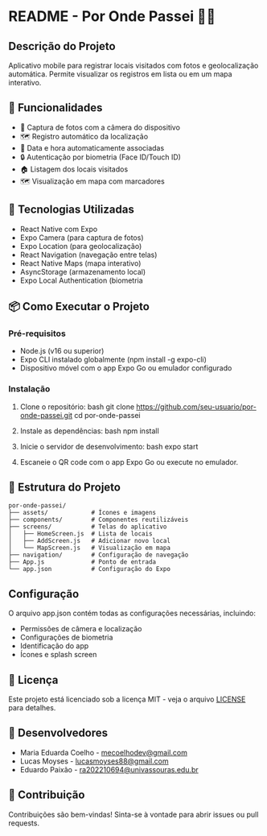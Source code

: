 # README - Por Onde Passei 📍📱

## Descrição do Projeto
Aplicativo mobile para registrar locais visitados com fotos e geolocalização automática. Permite visualizar os registros em lista ou em um mapa interativo.

## 📌 Funcionalidades

- 📸 Captura de fotos com a câmera do dispositivo
- 🗺️ Registro automático da localização
- 📅 Data e hora automaticamente associadas
- 🔒 Autenticação por biometria (Face ID/Touch ID)
- 🏠 Listagem dos locais visitados
- 🗺️ Visualização em mapa com marcadores

## 🚀 Tecnologias Utilizadas

- React Native com Expo
- Expo Camera (para captura de fotos)
- Expo Location (para geolocalização)
- React Navigation (navegação entre telas)
- React Native Maps (mapa interativo)
- AsyncStorage (armazenamento local)
- Expo Local Authentication (biometria

## 📦 Como Executar o Projeto

### Pré-requisitos
- Node.js (v16 ou superior)
- Expo CLI instalado globalmente (npm install -g expo-cli)
- Dispositivo móvel com o app Expo Go ou emulador configurado

### Instalação
1. Clone o repositório:
   bash
   git clone https://github.com/seu-usuario/por-onde-passei.git
   cd por-onde-passei
   

2. Instale as dependências:
   bash
   npm install
   

3. Inicie o servidor de desenvolvimento:
   bash
   expo start
   

4. Escaneie o QR code com o app Expo Go ou execute no emulador.

## 📂 Estrutura do Projeto

```
por-onde-passei/
├── assets/            # Ícones e imagens
├── components/        # Componentes reutilizáveis
├── screens/           # Telas do aplicativo
│   ├── HomeScreen.js  # Lista de locais
│   ├── AddScreen.js   # Adicionar novo local
│   └── MapScreen.js   # Visualização em mapa
├── navigation/        # Configuração de navegação
├── App.js             # Ponto de entrada
└── app.json           # Configuração do Expo
```


## Configuração
O arquivo app.json contém todas as configurações necessárias, incluindo:
- Permissões de câmera e localização
- Configurações de biometria
- Identificação do app
- Ícones e splash screen


## 📄 Licença
Este projeto está licenciado sob a licença MIT - veja o arquivo [LICENSE](LICENSE) para detalhes.

## 👥 Desenvolvedores
- Maria Eduarda Coelho - [mecoelhodev@gmail.com](mailto:mecoelhodev@gmail.com)
- Lucas Moyses - [lucasmoyses88@gmail.com](mailto:mecoelhodev@gmail.com)
- Eduardo Paixão - [ra202210694@univassouras.edu.br](ra202210694@univassouras.edu.br)

## 🤝 Contribuição
Contribuições são bem-vindas! Sinta-se à vontade para abrir issues ou pull requests.
